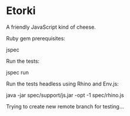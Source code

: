 
# Etorki

A friendly JavaScript kind of cheese.

Ruby gem prerequisites:

  jspec
  
Run the tests:

  jspec run

Run the tests headless using Rhino and Env.js:

  java -jar spec/support/js.jar -opt -1 spec/rhino.js

Trying to create new remote branch for testing...